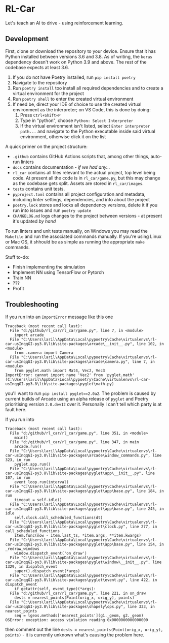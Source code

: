 # RL-Car

Let's teach an AI to drive - using reinforcement learning.

## Development

First, clone or download the repository to your device. Ensure that it has Python installed between versions 3.6 and 3.8. As of writing, the `keras` dependency doesn't work on Python 3.9 and above. The rest of the codebase expects at least 3.6.

1. If you do not have Poetry installed, run `pip install poetry`
2. Navigate to the repository
3. Run `poetry install` too install all required dependencies and to create a virtual environment for the project
4. Run `poetry shell` to enter the created virtual environment
5. If need be, direct your IDE of choice to use the created virtual environment as the interpreter; on VS Code, this is done by doing:
   1. Press `Ctrl+Shift+P`
   2. Type in "python", choose `Python: Select Interpreter`
   3. If the virtual environment isn't listed, select `Enter interpreter path...` and navigate to the Python executable inside said virtual environment, otherwise click it on the list

A quick primer on the project structure:

- `.github` contains GitHub Actions scripts that, among other things, auto-run linters
- `docs` contains documentation - _if we had any..._
- `rl_car` contains all files relevant to the actual project, top level being code. At present all the code is in `rl_car/game.py`, but this may change as the codebase gets split. Assets are stored in `rl_car/images`.
- `tests` contains unit tests.
- `pyproject.toml` contains all project configuration and metadata, including linter settings, dependencies, and info about the project
- `poetry.lock` stores and locks all dependency versions, delete it if you run into issues and run `poetry update`
- `CHANGELOG.md` logs changes to the project between versions - at present it's updated _by hand_

To run linters and unit tests manually, on Windows you may read the `Makefile` and run the associated commands manually. If you're using Linux or Mac OS, it shhould be as simple as running the appropriate `make` commands.

Stuff to-do:

- Finish implementing the simulation
- Implement NN using TensorFlow or Pytorch
- Train NN
- ???
- Profit

## Troubleshooting

If you run into an `ImportError` message like this one

```text
Traceback (most recent call last):
  File "d:/github/rl_car/rl_car/game.py", line 7, in <module>
    import arcade
  File "C:\Users\laril\AppData\Local\pypoetry\Cache\virtualenvs\rl-car-usInqqGI-py3.8\lib\site-packages\arcade\__init__.py", line 102, in <module>
    from .camera import Camera
  File "C:\Users\laril\AppData\Local\pypoetry\Cache\virtualenvs\rl-car-usInqqGI-py3.8\lib\site-packages\arcade\camera.py", line 7, in <module>
    from pyglet.math import Mat4, Vec2, Vec3
ImportError: cannot import name 'Vec2' from 'pyglet.math' (C:\Users\laril\AppData\Local\pypoetry\Cache\virtualenvs\rl-car-usInqqGI-py3.8\lib\site-packages\pyglet\math.py)
```

you'll want to run `pip install pyglet==2.0a2`. The problem is caused by current builds of Arcade using an alpha release of `pyglet` and Poetry prioritising version `2.0.dev12` over it. Personally I can't tell which party is at fault here.

If you run into

```text
Traceback (most recent call last):
  File "d:/github/rl_car/rl_car/game.py", line 351, in <module>
    main()
  File "d:/github/rl_car/rl_car/game.py", line 347, in main
    arcade.run()
  File "C:\Users\laril\AppData\Local\pypoetry\Cache\virtualenvs\rl-car-usInqqGI-py3.8\lib\site-packages\arcade\window_commands.py", line 323, in run
    pyglet.app.run()
  File "C:\Users\laril\AppData\Local\pypoetry\Cache\virtualenvs\rl-car-usInqqGI-py3.8\lib\site-packages\pyglet\app\__init__.py", line 107, in run
    event_loop.run(interval)
  File "C:\Users\laril\AppData\Local\pypoetry\Cache\virtualenvs\rl-car-usInqqGI-py3.8\lib\site-packages\pyglet\app\base.py", line 184, in run
    timeout = self.idle()
  File "C:\Users\laril\AppData\Local\pypoetry\Cache\virtualenvs\rl-car-usInqqGI-py3.8\lib\site-packages\pyglet\app\base.py", line 245, in idle
    self.clock.call_scheduled_functions(dt)
  File "C:\Users\laril\AppData\Local\pypoetry\Cache\virtualenvs\rl-car-usInqqGI-py3.8\lib\site-packages\pyglet\clock.py", line 277, in call_scheduled_functions
    item.func(now - item.last_ts, *item.args, **item.kwargs)
  File "C:\Users\laril\AppData\Local\pypoetry\Cache\virtualenvs\rl-car-usInqqGI-py3.8\lib\site-packages\pyglet\app\base.py", line 154, in _redraw_windows
    window.dispatch_event('on_draw')
  File "C:\Users\laril\AppData\Local\pypoetry\Cache\virtualenvs\rl-car-usInqqGI-py3.8\lib\site-packages\pyglet\window\__init__.py", line 1329, in dispatch_event
    super().dispatch_event(*args)
  File "C:\Users\laril\AppData\Local\pypoetry\Cache\virtualenvs\rl-car-usInqqGI-py3.8\lib\site-packages\pyglet\event.py", line 422, in dispatch_event
    if getattr(self, event_type)(*args):
  File "d:/github/rl_car/rl_car/game.py", line 221, in on_draw
    dests = nearest_points(Point(orig_x, orig_y), points)
  File "C:\Users\laril\AppData\Local\pypoetry\Cache\virtualenvs\rl-car-usInqqGI-py3.8\lib\site-packages\shapely\ops.py", line 333, in nearest_points
    seq = lgeos.methods['nearest_points'](g1._geom, g2._geom)
OSError: exception: access violation reading 0x0000000000000000
```

then comment out the line `dests = nearest_points(Point(orig_x, orig_y), points)` - it is currently unknown what's causing the problem here.
